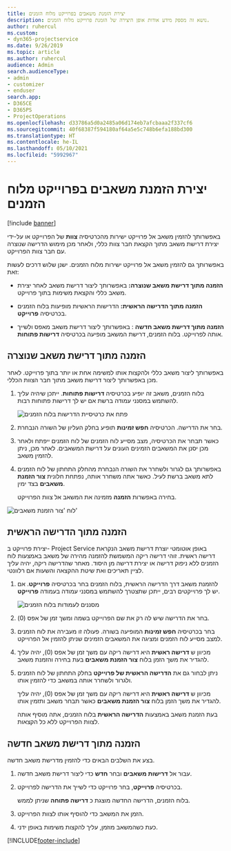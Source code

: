 ```yaml
---
title: יצירת הזמנת משאבים בפרוייקט מלוח הזמנים
description: נושא זה מספק מידע אודות אופן היצירה של הזמנת פרוייקט מלוח הזמנים.
author: ruhercul
ms.custom:
- dyn365-projectservice
ms.date: 9/26/2019
ms.topic: article
ms.author: ruhercul
audience: Admin
search.audienceType:
- admin
- customizer
- enduser
search.app:
- D365CE
- D365PS
- ProjectOperations
ms.openlocfilehash: d33786a5d0a2485a06d174eb7afcbaaa2f337cf6
ms.sourcegitcommit: 40f68387f594180af64a5e5c748b6efa188bd300
ms.translationtype: HT
ms.contentlocale: he-IL
ms.lasthandoff: 05/10/2021
ms.locfileid: "5992967"
---
```

# <a name="create-a-project-booking-from-the-schedule-board"></a>יצירת הזמנת משאבים בפרוייקט מלוח הזמנים

[!include [banner](../includes/psa-now-project-operations.md)]

באפשרותך להזמין משאב אל פרוייקט ישירות מהכרטיסיה **צוות** של הפרוייקט או על-ידי יצירת דרישת משאב מתוך הקצאת חבר צוות כללי, ולאחר מכן מימוש הדרישה שנוצרה עם חבר צוות הפרוייקט.

באפשרותך גם להזמין משאב אל פרוייקט ישירות מלוח הזמנים. ישנן שלוש דרכים לעשות זאת:

- **הזמנה מתוך דרישת משאב שנוצרה:** באפשרותך ליצור דרישת משאב לאחר יצירת משאב כללי והקצאת משימות בתוך פרוייקט.

- **הזמנה מתוך הדרישה הראשית:** הדרישות הראשיות מופיעות בלוח הזמנים בכרטיסיה **פרוייקט**. 

- **הזמנה מתוך דרישת משאב חדשה** : באפשרותך ליצור דרישת משאב מאפס ולשייך אותה לפרוייקט. בלוח הזמנים, דרישת המשאב מופיעה בכרטיסיה **דרישות פתוחות**.

## <a name="book-from-a-generated-resource-requirement"></a>הזמנה מתוך דרישת משאב שנוצרה

באפשרותך ליצור משאב כללי ולהקצות אותו למשימה אחת או יותר בתוך פרוייקט. לאחר מכן באפשרותך ליצור דרישת משאב מתוך חבר הצוות הכללי. 

1.  בלוח הזמנים, משאב זה יופיע בכרטיסיה **דרישות פתוחות**. ייתכן שיהיה עליך להשתמש במסנני עמודה ברשת אם יש לך דרישות פתוחות רבות. 

    ![פתח את כרטיסיית הדרישות בלוח הזמנים](media/FAQ-Project-Booking-Schedule-Board-1.png "צילום מסך של טבלת הזמנות והקצאות")

2. בחר את הדרישה. הכרטיסיה **חפש זמינות** תופיע בחלק העליון של השורה הנבחרת.
 
3. כאשר תבחר את הכרטיסיה, מצב מסייע לוח הזמנים של לוח הזמנים ייפתח ולאחר מכן יסנן את המשאבים הזמינים העונים על דרישת המשאבים. לאחר מכן, ניתן להזמין משאב.

4. באפשרותך גם לגרור ולשחרר את השורה הנבחרת מהחלק התחתון של לוח הזמנים לתא משאב ברשת לעיל. כאשר אתה משחרר אותה, נפתחת חלונית **צור הזמנת משאבים** בצד ימין.

    בחירה באפשרות **הזמנה** מזמינה את המשאב אל צוות הפרוייקט.

![לוח 'צור הזמנת משאבים'](media/FAQ-Project-Booking-Schedule-Board-6.png "")
 

## <a name="book-from-the-primary-requirement"></a>הזמנה מתוך הדרישה הראשית

יצירת פרוייקט ב- Project Service באופן אוטומטי יוצרת דרישת משאב הנקראת דרישה ראשית. זוהי דרישה ריקה המשמשת להזמנה מהירה של משאב באמצעות לוח הזמנים ללא ניפוק דרישה או יצירת דרישה מן היסוד. מאחר שהדרישה ריקה, יהיה עליך לציין תאריכים ואת שיטת ההקצאה והשעות אם רלוונטי. 

1. להזמנת משאב דרך הדרישה הראשית, בלוח הזמנים בחר בכרטיסיה **פרוייקט**. אם יש לך פרוייקטים רבים, ייתכן שתצטרך להשתמש במסנני עמודה בעמודה **פרוייקט**.

   ![מסננים לעמודות בלוח הזמנים](media/FAQ-Project-Booking-Schedule-Board-2.png "צילום מסך של טבלת הזמנות והקצאות")

2. בחר את הדרישה שיש לה רק את שם הפרוייקט בשמה ומשך זמן של אפס (0).

3. בחר בכרטיסיה **חפש זמינות** המופיעה בשורה. פעולה זו מעבירה את לוח הזמנים למצב מסייע לוח הזמנים ומציגה את המשאבים הזמינים שניתן להזמין אל הפרוייקט.

4. מכיוון ש **דרישה ראשית** היא דרישה ריקה עם משך זמן של אפס (0), יהיה עליך להגדיר את משך הזמן בלוח **צור הזמנת משאבים** בעת בחירה והזמנת משאב.

5. ניתן לבחור גם את **הדרישה הראשית של פרוייקט** בחלק התחתון של לוח הזמנים ולגרור ולשחרר אותה במשאב כדי להזמין אותו.
 
    מכיוון ש **דרישה ראשית** היא דרישה ריקה עם משך זמן של אפס (0), יהיה עליך להגדיר את משך הזמן בלוח **צור הזמנת משאבים** כאשר תבחר משאב ותזמין אותו.
 
    בעת הזמנת משאב באמצעות **הדרישה הראשית** בלוח הזמנים, אתה מוסיף אותה לצוות הפרוייקט ללא כל הקצאות.
 
## <a name="book-from-a-new-resource-requirement"></a>הזמנה מתוך דרישת משאב חדשה
בצע את השלבים הבאים כדי להזמין מדרישת משאב חדשה. 

1. עבור אל **דרישות משאבים** ובחר **חדש** כדי ליצור דרישת משאב חדשה.

2. בכרטיסיה **פרוייקט**, בחר פרוייקט כדי לשייך את הדרישה לפרוייקט.
 
    בלוח הזמנים, הדרישה החדשה מוצגת כ **דרישה פתוחה** שניתן לממש.

3. הזמן את המשאב כדי להוסיף אותו לצוות הפרוייקט.

4. כעת כשהמשאב מוזמן, עליך להקצות משימות באופן ידני.



[!INCLUDE[footer-include](../includes/footer-banner.md)]